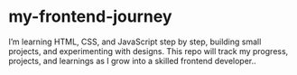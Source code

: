 # my-frontend-journey
I’m learning HTML, CSS, and JavaScript step by step, building small projects, and experimenting with designs.
This repo will track my progress, projects, and learnings as I grow into a skilled frontend developer..
